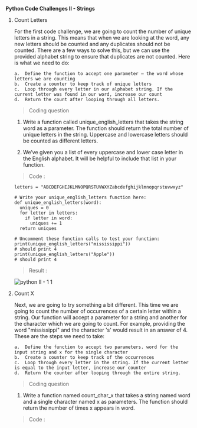 **Python Code Challenges II - Strings**

1.  Count Letters

    For the first code challenge, we are going to count the number of unique letters in a string. This means that when we are looking at the word, any new letters should be counted and any duplicates should not be counted. There are a few ways to solve this, but we can use the provided alphabet string to ensure that duplicates are not counted. Here is what we need to do:

        a.  Define the function to accept one parameter — the word whose letters we are counting
        b.  Create a counter to keep track of unique letters
        c.  Loop through every letter in our alphabet string. If the current letter was found in our word, increase our count
        d.  Return the count after looping through all letters.

    >   Coding question

    1.  Write a function called unique_english_letters that takes the string word as a parameter. The function should return the total number of unique letters in the string. Uppercase and lowercase letters should be counted as different letters.

    2.  We’ve given you a list of every uppercase and lower case letter in the English alphabet. It will be helpful to include that list in your function.

    >   Code    :

        letters = "ABCDEFGHIJKLMNOPQRSTUVWXYZabcdefghijklmnopqrstuvwxyz"
        
        # Write your unique_english_letters function here:
        def unique_english_letters(word):
          uniques = 0
          for letter in letters:
            if letter in word:
              uniques += 1
          return uniques

        # Uncomment these function calls to test your function:
        print(unique_english_letters("mississippi"))
        # should print 4
        print(unique_english_letters("Apple"))
        # should print 4

    >   Result  :

    ![python II - 1 1](https://user-images.githubusercontent.com/74751990/201520487-629fdf9d-f8b2-4f90-9240-9fddad6228f5.jpg)

2.  Count X

    Next, we are going to try something a bit different. This time we are going to count the number of occurrences of a certain letter within a string. Our function will accept a parameter for a string and another for the character which we are going to count. For example, providing the word "mississippi" and the character 's' would result in an answer of 4. These are the steps we need to take:

        a.  Define the function to accept two parameters. word for the input string and x for the single character
        b.  Create a counter to keep track of the occurrences
        c.  Loop through every letter in the string. If the current letter is equal to the input letter, increase our counter
        d.  Return the counter after looping through the entire string.

    >   Coding question

    1.  Write a function named count_char_x that takes a string named word and a single character named x as parameters. The function should return the number of times x appears in word.

    >   Code    :





